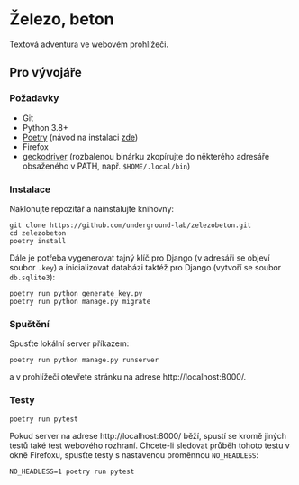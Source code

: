 # Železo, beton

Textová adventura ve webovém prohlížeči.

## Pro vývojáře

### Požadavky

- Git
- Python 3.8+
- [Poetry](https://github.com/python-poetry/poetry)
  (návod na instalaci [zde](https://python-poetry.org/docs/master/#installation))
- Firefox
- [geckodriver](https://github.com/mozilla/geckodriver/releases)
  (rozbalenou binárku zkopírujte do některého adresáře obsaženého v PATH, např. `$HOME/.local/bin`)

### Instalace

Naklonujte repozitář a nainstalujte knihovny:

```
git clone https://github.com/underground-lab/zelezobeton.git
cd zelezobeton
poetry install
```

Dále je potřeba vygenerovat tajný klíč pro Django (v adresáři se objeví
soubor `.key`) a inicializovat databázi taktéž pro Django (vytvoří se
soubor `db.sqlite3`):

```
poetry run python generate_key.py
poetry run python manage.py migrate
```

### Spuštění

Spusťte lokální server příkazem:

```
poetry run python manage.py runserver
```

a v prohlížeči otevřete stránku na adrese http://localhost:8000/.

### Testy

```
poetry run pytest
```

Pokud server na adrese http://localhost:8000/ běží, spustí se kromě jiných
testů také test webového rozhraní. Chcete-li sledovat průběh tohoto testu
v okně Firefoxu, spusťte testy s nastavenou proměnnou `NO_HEADLESS`:

```
NO_HEADLESS=1 poetry run pytest
```
